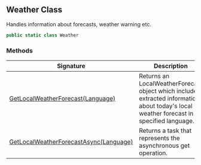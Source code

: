 ## Weather Class

Handles information about forecasts, weather warning etc.

```c#
public static class Weather
```

### Methods

| Signature                                                    | Description                                                  |
| ------------------------------------------------------------ | ------------------------------------------------------------ |
| [GetLocalWeatherForecast(Language)](LibHKOSharp_Weather_GetLocalWeatherForecast) | Returns an LocalWeatherForecast object which includes extracted information about today's local weather forecast in specified language. |
| [GetLocalWeatherForecastAsync(Language)](LibHKOLibSharp_Weather_GetLocalWeatherForecastAsync) | Returns a task that represents the asynchronous get operation. |


